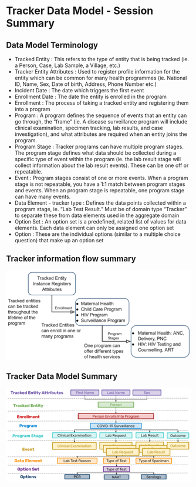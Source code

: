 # Tracker Data Model - Session Summary

## Data Model Terminology

- Tracked Entity : This refers to the type of entity that is being tracked (ie. a Person, Case, Lab Sample, a Village, etc.)
- Tracker Entity Attributes : Used to register profile information for the entity which can be common for many health programmes (ie. National ID, Name, Sex, Date of birth, Address, Phone Number etc.)
- Incident Date : The date which triggers the first event
- Enrollment Date : The date the entity is enrolled in the program
- Enrollment : The process of taking a tracked entity and registering them into a program
- Program : A program defines the sequence of events that an entity can go through, the “frame” (ie. A disease surveillance program will include clinical examination, specimen tracking, lab results, and case investigation), and what attributes are required when an entity joins the program. 
- Program Stage : Tracker programs can have multiple program stages. The program stage defines what data should be collected during a specific type of event within the program (ie. the lab result stage will collect information about the lab result events). These can be one off or repeatable.
- Event : Program stages consist of one or more events. When a program stage is not repeatable, you have a 1:1 match between program stages and events. When an program stage is repeatable, one program stage can have many events.
- Data Element - tracker type : Defines the data points collected within a program stage, ie. “Lab Test Result.” Must be of domain type “Tracker” to separate these from data elements used in the aggregate domain
- Option Set : An option set is a predefined, related list of values for data elements. Each data element can only be assigned one option set
- Option : These are the individual options (similar to a multiple choice question) that make up an option set

## Tracker information flow summary

![tracker_info_flow](resources/images/tracker_data_model/tracker_info_flow.png)

## Tracker Data Model Summary

![tracker_model_summary](resources/images/tracker_data_model/tracker_model_summary.png)